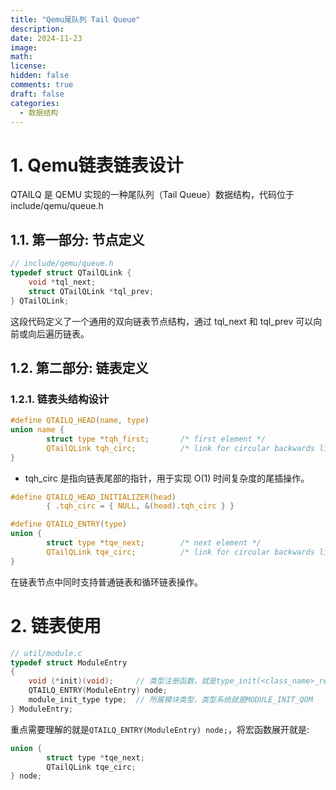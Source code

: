 ```yaml
---
title: "Qemu尾队列 Tail Queue"
description: 
date: 2024-11-23
image: 
math: 
license: 
hidden: false
comments: true
draft: false
categories:
  - 数据结构
---
```



# 1. Qemu链表链表设计
QTAILQ 是 QEMU 实现的一种尾队列（Tail Queue）数据结构，代码位于include/qemu/queue.h  
## 1.1. 第一部分: 节点定义  
```c
// include/qemu/queue.h
typedef struct QTailQLink {
    void *tql_next;
    struct QTailQLink *tql_prev;
} QTailQLink;
```
这段代码定义了一个通用的双向链表节点结构，通过 tql_next 和 tql_prev 可以向前或向后遍历链表。   

## 1.2. 第二部分: 链表定义 
### 1.2.1. 链表头结构设计
```c
#define QTAILQ_HEAD(name, type)                                         \
union name {                                                            \
        struct type *tqh_first;       /* first element */               \
        QTailQLink tqh_circ;          /* link for circular backwards list */ \
}
```
- tqh_circ 是指向链表尾部的指针，用于实现 O(1) 时间复杂度的尾插操作。   


```c
#define QTAILQ_HEAD_INITIALIZER(head)                                   \
        { .tqh_circ = { NULL, &(head).tqh_circ } }
```


```c
#define QTAILQ_ENTRY(type)                                              \
union {                                                                 \
        struct type *tqe_next;        /* next element */                \
        QTailQLink tqe_circ;          /* link for circular backwards list */ \
}
```

在链表节点中同时支持普通链表和循环链表操作。   

# 2. 链表使用
```c
// util/module.c
typedef struct ModuleEntry
{
    void (*init)(void);     // 类型注册函数，就是type_init(<class_name>_register_types);中的<class_name>_register_types
    QTAILQ_ENTRY(ModuleEntry) node;
    module_init_type type;  // 所属模块类型，类型系统就是MODULE_INIT_QOM
} ModuleEntry;
```

重点需要理解的就是`QTAILQ_ENTRY(ModuleEntry) node;`，将宏函数展开就是:   
```c
union {
        struct type *tqe_next;
        QTailQLink tqe_circ;
} node;
```